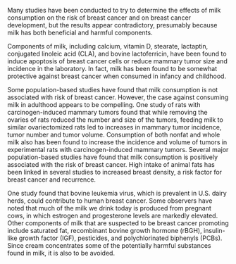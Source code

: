 

Many studies have been conducted to try to determine the effects of milk consumption on the risk of breast cancer and on breast cancer development, but the results appear contradictory, presumably because milk has both beneficial and harmful components.

Components of milk, including calcium, vitamin D, stearate, lactaptin, conjugated linoleic acid (CLA), and bovine lactoferricin, have been found to induce apoptosis of breast cancer cells or reduce mammary tumor size and incidence in the laboratory. In fact, milk has been found to be somewhat protective against breast cancer when consumed in infancy and childhood.

Some population-based studies have found that milk consumption is not associated with risk of breast cancer. However, the case against consuming milk in adulthood appears to be compelling. One study of rats with carcinogen-induced mammary tumors found that while removing the ovaries of rats reduced the number and size of the tumors, feeding milk to similar ovariectomized rats led to increases in mammary tumor incidence, tumor number and tumor volume. Consumption of both nonfat and whole milk also has been found to increase the incidence and volume of tumors in experimental rats with carcinogen-induced mammary tumors. Several major population-based studies have found that milk consumption is positively associated with the risk of breast cancer. High intake of animal fats has been linked in several studies to increased breast density, a risk factor for breast cancer and recurrence.

One study found that bovine leukemia virus, which is prevalent in U.S. dairy herds, could contribute to human breast cancer. Some observers have noted that much of the milk we drink today is produced from pregnant cows, in which estrogen and progesterone levels are markedly elevated. Other components of milk that are suspected to be breast cancer promoting include saturated fat, recombinant bovine growth hormone (rBGH), insulin-like growth factor (IGF), pesticides, and polychlorinated biphenyls (PCBs). Since cream concentrates some of the potentially harmful substances found in milk, it is also to be avoided.

